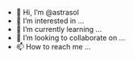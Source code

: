 - 👋 Hi, I’m @astrasol
- 👀 I’m interested in ...
- 🌱 I’m currently learning ...
- 💞️ I’m looking to collaborate on ...
- 📫 How to reach me ...

<!---
astrasol/astrasol is a ✨ special ✨ repository because its `README.md` (this file) appears on your GitHub profile.
You can click the Preview link to take a look at your changes.
--->
